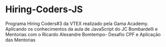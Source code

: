 # Hiring-Coders-JS
 Programa Hiring Coders#3 da VTEX realizado pela Gama Academy. Aplicando os conhecimentos da aula de JavaScript do JC Bombardelli e Mentorias com o Ricardo Alexandre Bomtempo- Desafio CPF e Aplicação das Mentorias
